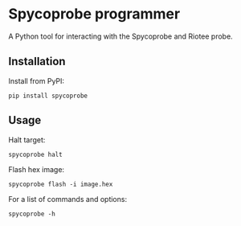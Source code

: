 # Spycoprobe programmer

A Python tool for interacting with the Spycoprobe and Riotee probe.

## Installation

Install from PyPI:

```
pip install spycoprobe
```

## Usage


Halt target:

```
spycoprobe halt
```

Flash hex image:

```
spycoprobe flash -i image.hex
```

For a list of commands and options:

```
spycoprobe -h
```